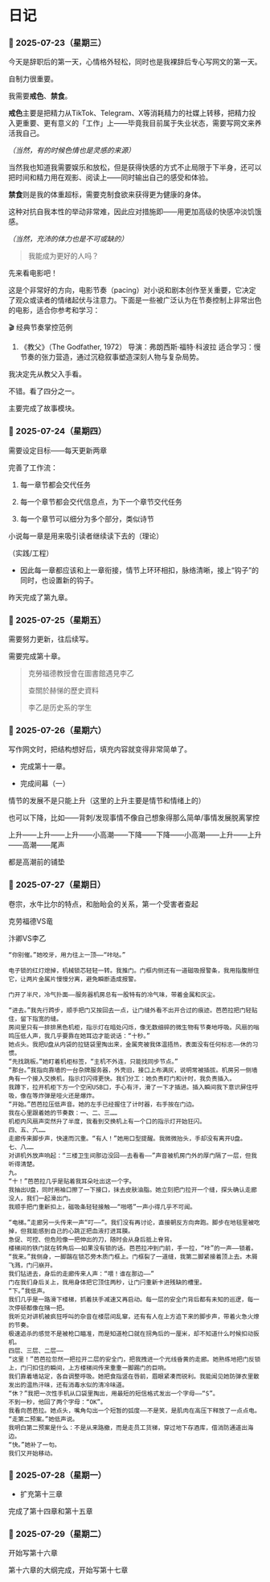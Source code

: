 # 日记

###  📅 2025-07-23（星期三）

今天是辞职后的第一天，心情格外轻松，同时也是我裸辞后专心写网文的第一天。

自制力很重要。

我需要**戒色**、**禁食**。

**戒色**主要是把精力从TikTok、Telegram、X等消耗精力的社媒上转移，把精力投入更重要、更有意义的「工作」上——毕竟我目前属于失业状态，需要写网文来养活我自己。

*（当然，有的时候色情也是灵感的来源）*



当然我也知道我需要娱乐和放松，但是获得快感的方式不止局限于下半身，还可以把时间和精力用在观影、阅读上——同时输出自己的感受和体验。

**禁食**则是我的体重超标，需要克制食欲来获得更为健康的身体。

这种对抗自我本性的举动非常难，因此应对措施即——用更加高级的快感冲淡饥饿感。

*（当然，充沛的体力也是不可或缺的）*

> 我能成为更好的人吗？

先来看电影吧！

这是个非常好的方向，电影节奏（pacing）对小说和剧本创作至关重要，它决定了观众或读者的情绪起伏与注意力。下面是一些被广泛认为在节奏控制上非常出色的电影，适合你参考和学习：

🎬 经典节奏掌控范例

1. 《教父》（The Godfather, 1972）
导演：弗朗西斯·福特·科波拉
适合学习：慢节奏的张力营造，通过沉稳叙事塑造深刻人物与复杂局势。


我决定先从教父入手看。

不错。看了四分之一。

主要完成了故事模块。


###  📅 2025-07-24（星期四）

需要设定目标——每天更新两章

完善了工作流：

1. 每一章节都会交代任务

2. 每一个章节都会交代信息点，为下一个章节交代任务

3. 每一个章节可以细分为多个部分，类似诗节

小说每一章是用来吸引读者继续读下去的（理论）

（实践/工程）

- 因此每一章都应该和上一章衔接，情节上环环相扣，脉络清晰，接上“钩子”的同时，也设置新的钩子。

昨天完成了第九章。


###  📅 2025-07-25（星期五）

需要努力更新，往后续写。

需要完成第十章。


>克勞福德教授會在圖書館遇見李乙
>
>查關於赫悌的歷史資料
>
>李乙是历史系的学生


###  📅 2025-07-26（星期六）

写作网文时，把结构想好后，填充内容就变得非常简单了。

* 完成第十一章。

* 完成间幕（一）

情节的发展不是只能上升（这里的上升主要是情节和情绪上的）

也可以下降，比如——背刺/发现事情不像自己想象得那么简单/事情发展脱离掌控

上升——上升——上升——小高潮——下降——下降——小高潮——上升——上升——高潮——尾声

都是高潮前的铺垫



###  📅 2025-07-27（星期日）

卷宗，水牛比尔的特点，和胎眙会的关系，第一个受害者查起

克劳福德VS竜

汴卿VS李乙


```
“你别催。”她咬牙，用力往上一顶——“咔哒。”

电子锁的红灯熄掉，机械锁芯轻轻一转。我推门。门框内侧还有一道磁吸报警条，我用指腹掰住它，让两片金属片慢慢分离，避免瞬断造成报警。

门开了半尺，冷气扑面——服务器机房总有一股特有的冷气味，带着金属和灰尘。

“进去。”我先行跨步，顺手把门又按回去一点，让门缝外看不出开合过的痕迹。芭芭拉把门轻贴住，留下指宽的缝。
房间里只有一排排黑色机柜，指示灯在暗处闪烁，像无数细碎的微生物有节奏地呼吸。风扇的嗡鸣压低人声，我几乎要靠在她耳边才能说话：“十秒。”
她点头。我把U盘从内袋的拉链袋里掏出来，金属壳被我体温捂热，表面没有任何标志——休的习惯。
“先找跳板。”她盯着机柜标签，“主机不外连，只能找同步节点。”
“那台。”我指向靠墙的一台杂牌服务器，外壳旧，接口上布满灰，说明常被插拔。机房另一侧墙角有一个接入交换机，指示灯闪得更快。我们分工：她负责盯门和计时，我负责插入。
我蹲下，拉开机柜下方一个空闲USB口，手心有汗，滑了一下才插进。插入瞬间我下意识屏住呼吸，像在等炸弹是哑火还是爆炸。
“开始。”芭芭拉压低声音。她的左手已经握住了计时器，右手按在门边。
我在心里跟着她的节奏数：一、二、三……
机柜内风扇声突然升了半度，我看到交换机上有一个口的指示灯开始狂闪。
四、五、六……
走廊传来脚步声，快速而沉重。“有人！”她用口型提醒。我微微抬头，手却没有离开U盘。
七、八……
对讲机外放声响起：“三楼卫生间那边没回——去看看——”声音被机房门外的厚门隔了一层，但我听得清楚。
九。
“十！”芭芭拉几乎是贴着我耳朵吐出这一个字。
我抽出U盘，同时用袖口擦了一下接口，抹去皮肤油脂。她立刻把门拉开一个缝，探头确认走廊没人，我们一起滑出门。
我顺手把门重新扣上，磁吸条轻轻接触——“啪嗒”一声小得几乎不可闻。

“电梯。”走廊另一头传来一声“叮——”。我们没有再讨论，直接朝反方向奔跑。脚步在地毯里被吃掉，但我能感到自己的心跳正把血液打进耳膜。
急促、可控、但危险像一把伸出的刀，随时会从身后抵上脊背。
楼梯间的铁门就在转角后——如果没有锁的话。芭芭拉冲到门前，手一拉，“咔”的一声——锁着。
“我来。”我侧身，一脚踹在锁芯旁木质门框上。门框裂了一道缝，我第二脚紧接着顶上去。木屑飞溅，门闩崩开。
我们钻进去，身后的走廊传来人声：“喂！谁在那边——”
门在我们身后关上，我用身体把它顶住两秒，让门闩重新卡进残缺的槽里。
“下。”我低声。
我们几乎是一路滑下楼梯，抓着扶手减速又再启动。每一层的安全门背后都有未知的巡逻，每一次停顿都像在赌一把。
我听见对讲机被疯狂呼叫的杂音在楼层间乱窜，还有有人在上方追下来的脚步声，带着火急火燎的节奏。
极速追杀的感觉不是被枪口瞄准，而是知道枪口就在拐角后的一厘米，却不知道什么时候扣动扳机。
四层、三层、二层——
“这里！”芭芭拉忽然一把拉开二层的安全门，把我拽进一个光线昏黄的走廊。她熟练地把门反锁上，门闩扣住的瞬间，上方楼梯间传来重重一脚踢门的巨响。
我们靠着墙站定，各自调整呼吸。她把食指竖在唇前，眉眼紧凑而锐利。我能闻见她防弹衣里散发出的温热汗味，还有消毒水似的清冷味道。
“休？”我把一次性手机从口袋里掏出，用最短的短信格式发出一个字母——“S”。
不到一秒，他回了两个字母：“OK”。
我看向芭芭拉。她点头，嘴角勾出一个短暂的弧度——不是笑，是肌肉在高压下释放了一点点电。
“走第二预案。”她低声说。
我明白第二预案是什么：不是从来路撤，而是走员工货梯，穿过地下存酒库，借消防通道出海边。
“快。”她补了一句。
我们又开始移动。

```


###  📅 2025-07-28（星期一）

* 扩充第十三章

完成了第十四章和第十五章


###  📅 2025-07-29（星期二）

开始写第十六章

第十六章的大纲完成，开始写第十七章